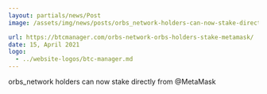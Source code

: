 ```yaml
---
layout: partials/news/Post
image: /assets/img/news/posts/orbs_network-holders-can-now-stake-directly-from-@MetaMask.jpeg

url: https://btcmanager.com/orbs-network-orbs-holders-stake-metamask/
date: 15, April 2021
logo: 
  - ../website-logos/btc-manager.md
---
```


orbs_network holders can now stake directly from @MetaMask 